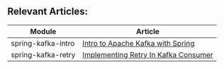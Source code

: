 ## Relevant Articles: 

Module | Article
--|--
spring-kafka-intro | [Intro to Apache Kafka with Spring](https://github.com/ymmihw/spring-kafka)
spring-kafka-retry | [Implementing Retry In Kafka Consumer](https://www.baeldung.com/spring-retry-kafka-consumer)
